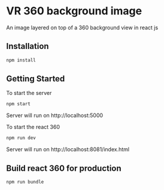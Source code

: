 # VR 360 background image

An image layered on top of a 360 background view in react js

## Installation

```bash
npm install
```

## Getting Started

To start the server

```bash
npm start
```
Server will run on http://localhost:5000

To start the react 360

```bash
npm run dev
```

Server will run on http://localhost:8081/index.html

## Build react 360 for production

```bash
npm run bundle
```
